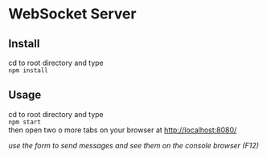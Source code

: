 # WebSocket Server  

## Install  
cd to root directory and type  
`npm install`  

## Usage  
cd to root directory and type  
`npm start`  
then open two o more tabs on your browser at [http://localhost:8080/](http://localhost:8080/)

<em>use the form to send messages and see them on the console browser (F12)</em>